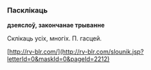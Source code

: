 ### Пасклікаць
**дзеяслоў, закончанае трыванне**

Склікаць усіх, многіх. П. гасцей.

<a rel="author">[http://rv-blr.com/](http://rv-blr.com/slounik.jsp?letterId=0&maskId=0&pageId=2212)</a>
